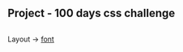 ## Project - 100 days css challenge
##
Layout -> [font](https://codepen.io/roydigerhund/pen/JGmvaE)
